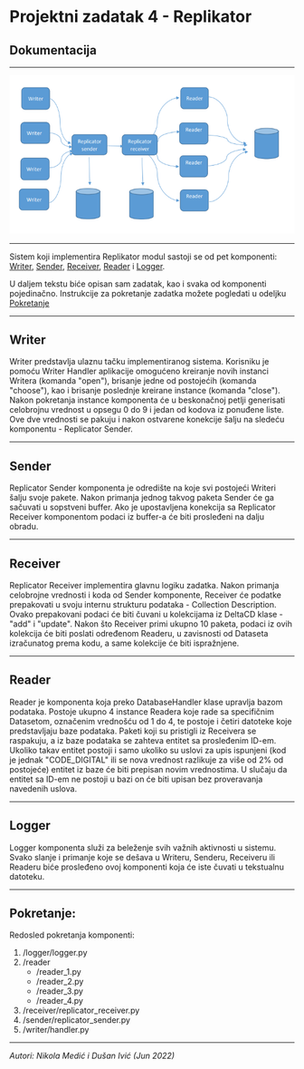# Projektni zadatak 4 - Replikator
## Dokumentacija

---

![Replikator](images/zadatak4.png)

---

Sistem koji implementira Replikator modul sastoji se od pet komponenti: [Writer](#writer), [Sender](#sender), [Receiver](#receiver), [Reader](#reader) i [Logger](#logger).

U daljem tekstu biće opisan sam zadatak, kao i svaka od komponenti pojedinačno. Instrukcije za pokretanje zadatka možete pogledati u odeljku [Pokretanje](#pokretanje)

---

## Writer

Writer predstavlja ulaznu tačku implementiranog sistema. Korisniku je pomoću Writer Handler aplikacije omogućeno kreiranje novih instanci Writera (komanda "open"), brisanje jedne od postojećih (komanda "choose"), kao i brisanje poslednje kreirane instance (komanda "close"). Nakon pokretanja instance komponenta će u beskonačnoj petlji generisati celobrojnu vrednost u opsegu 0 do 9 i jedan od kodova iz ponuđene liste. Ove dve vrednosti se pakuju i nakon ostvarene konekcije šalju na sledeću komponentu - Replicator Sender.

---

## Sender

Replicator Sender komponenta je odredište na koje svi postojeći Writeri šalju svoje pakete. Nakon primanja jednog takvog paketa Sender će ga sačuvati u sopstveni buffer. Ako je upostavljena konekcija sa Replicator Receiver komponentom podaci iz buffer-a će biti prosleđeni na dalju obradu.

---

## Receiver

Replicator Receiver implementira glavnu logiku zadatka. Nakon primanja celobrojne vrednosti i koda od Sender komponente, Receiver će podatke prepakovati u svoju internu strukturu podataka - Collection Description. Ovako prepakovani podaci će biti čuvani u kolekcijama iz DeltaCD klase - "add" i "update". Nakon što Receiver primi ukupno 10 paketa, podaci iz ovih kolekcija će biti poslati određenom Readeru, u zavisnosti od Dataseta izračunatog prema kodu, a same kolekcije će biti ispražnjene.

---

## Reader

Reader je komponenta koja preko DatabaseHandler klase upravlja bazom podataka. Postoje ukupno 4 instance Readera koje rade sa specifičnim Datasetom, označenim vrednošću od 1 do 4, te postoje i četiri datoteke koje predstavljaju baze podataka. Paketi koji su pristigli iz Receivera se raspakuju, a iz baze podataka se zahteva entitet sa prosleđenim ID-em. Ukoliko takav entitet postoji i samo ukoliko su uslovi za upis ispunjeni (kod je jednak "CODE_DIGITAL" ili se nova vrednost razlikuje za više od 2% od postojeće) entitet iz baze će biti prepisan novim vrednostima. U slučaju da entitet sa ID-em ne postoji u bazi on će biti upisan bez proveravanja navedenih uslova. 

---

## Logger

Logger komponenta služi za beleženje svih važnih aktivnosti u sistemu. Svako slanje i primanje koje se dešava u Writeru, Senderu, Receiveru ili Readeru biće prosleđeno ovoj komponenti koja će iste čuvati u tekstualnu datoteku.

---

## Pokretanje:

Redosled pokretanja komponenti:

1. /logger/logger.py
2. /reader
    - /reader_1.py
    - /reader_2.py
    - /reader_3.py
    - /reader_4.py
3. /receiver/replicator_receiver.py
4. /sender/replicator_sender.py
5. /writer/handler.py

---

*Autori: Nikola Medić i Dušan Ivić (Jun 2022)*